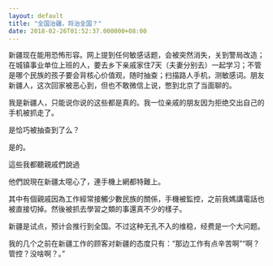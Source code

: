 ```yaml
---
layout: default
title: "全国治疆，将治全国？"
date: 2018-02-26T01:52:37.000000+08:00
---
```


新疆现在能用恐怖形容。网上提到任何敏感话题，会被突然消失，关到警局改造；在城镇事业单位上班的人，要去乡下亲戚家住7天（夫妻分别去）一起学习；不管是哪个民族的孩子要会背核心价值观，随时抽查；扫描路人手机，测敏感词。朋友新疆人，这次回家被恶心到，但也不敢微信上说，憋到北京了当面聊的。

我是新疆人，只能说你说的这些都是真的。我一位亲戚的朋友因为拒绝交出自己的手机被抓走了。

是恰巧被抽查到了么？

是的。

這些我都聽親戚們說過


他們說現在新疆太噁心了，連手機上網都特難上。


其中有個親戚因為工作經常接觸少數民族的關係，手機被監控，之前我媽講電話也被直接切掉。然後被抓去學習之類的事還真不少的樣子。

新疆是试点，预计会推行到全国。不过这种无孔不入的维稳，经费是一个大问题。

我的几个之前在新疆工作的顾客对新疆的态度只有：“那边工作有点辛苦啊”“啊？管控？没啥啊？。”

